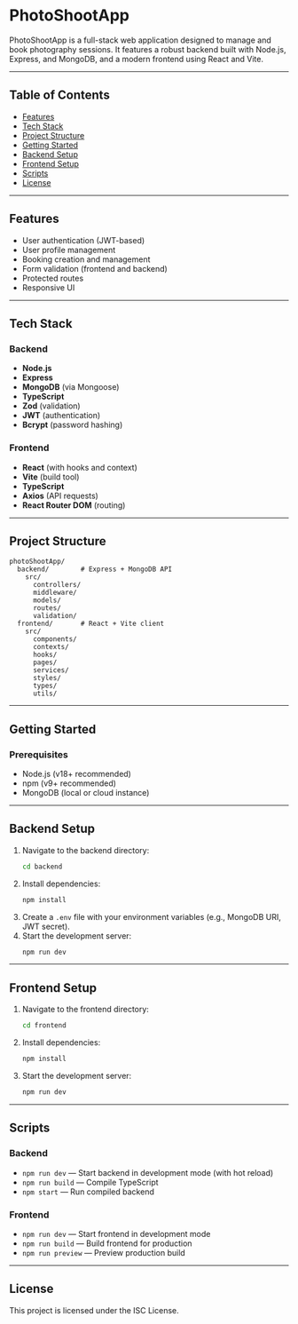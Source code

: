 # PhotoShootApp

PhotoShootApp is a full-stack web application designed to manage and book photography sessions. It features a robust backend built with Node.js, Express, and MongoDB, and a modern frontend using React and Vite.

---

## Table of Contents
- [Features](#features)
- [Tech Stack](#tech-stack)
- [Project Structure](#project-structure)
- [Getting Started](#getting-started)
- [Backend Setup](#backend-setup)
- [Frontend Setup](#frontend-setup)
- [Scripts](#scripts)
- [License](#license)

---

## Features
- User authentication (JWT-based)
- User profile management
- Booking creation and management
- Form validation (frontend and backend)
- Protected routes
- Responsive UI

---

## Tech Stack

### Backend
- **Node.js**
- **Express**
- **MongoDB** (via Mongoose)
- **TypeScript**
- **Zod** (validation)
- **JWT** (authentication)
- **Bcrypt** (password hashing)

### Frontend
- **React** (with hooks and context)
- **Vite** (build tool)
- **TypeScript**
- **Axios** (API requests)
- **React Router DOM** (routing)

---

## Project Structure

```
photoShootApp/
  backend/        # Express + MongoDB API
    src/
      controllers/
      middleware/
      models/
      routes/
      validation/
  frontend/       # React + Vite client
    src/
      components/
      contexts/
      hooks/
      pages/
      services/
      styles/
      types/
      utils/
```

---

## Getting Started

### Prerequisites
- Node.js (v18+ recommended)
- npm (v9+ recommended)
- MongoDB (local or cloud instance)

---

## Backend Setup

1. Navigate to the backend directory:
   ```sh
   cd backend
   ```
2. Install dependencies:
   ```sh
   npm install
   ```
3. Create a `.env` file with your environment variables (e.g., MongoDB URI, JWT secret).
4. Start the development server:
   ```sh
   npm run dev
   ```

---

## Frontend Setup

1. Navigate to the frontend directory:
   ```sh
   cd frontend
   ```
2. Install dependencies:
   ```sh
   npm install
   ```
3. Start the development server:
   ```sh
   npm run dev
   ```

---

## Scripts

### Backend
- `npm run dev` — Start backend in development mode (with hot reload)
- `npm run build` — Compile TypeScript
- `npm start` — Run compiled backend

### Frontend
- `npm run dev` — Start frontend in development mode
- `npm run build` — Build frontend for production
- `npm run preview` — Preview production build

---

## License

This project is licensed under the ISC License. 